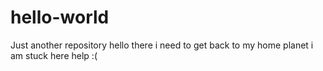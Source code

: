 # hello-world
Just another repository
hello there
i need to get back to my home planet
i am stuck here
help :(
